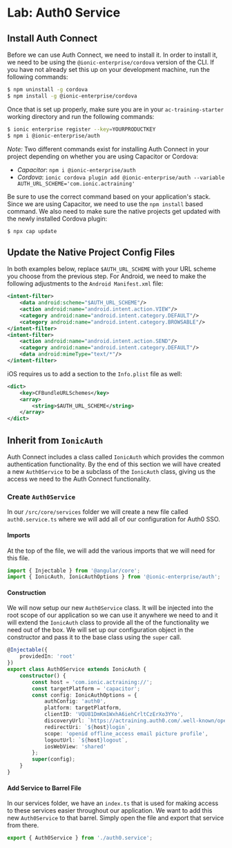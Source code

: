 # Lab: Auth0 Service

## Install Auth Connect

Before we can use Auth Connect, we need to install it. In order to install it, we need to be using the `@ionic-enterprise/cordova` version of the CLI. If you have not already set this up on your development machine, run the following commands:

```Bash
$ npm uninstall -g cordova
$ npm install -g @ionic-enterprise/cordova
```

Once that is set up properly, make sure you are in your `ac-training-starter` working directory and run the following commands:

```Bash
$ ionic enterprise register --key=YOURPRODUCTKEY
$ npm i @ionic-enterprise/auth
```

*Note:* Two different commands exist for installing Auth Connect in your project depending on whether you are using Capacitor or Cordova:

- _Capacitor_: `npm i @ionic-enterprise/auth`
- _Cordova_: `ionic cordova plugin add @ionic-enterprise/auth --variable AUTH_URL_SCHEME='com.ionic.actraining'`

Be sure to use the correct command based on your application's stack. Since we are using Capacitor, we need to use the `npm install` based command. We also need to make sure the native projects get updated with the newly installed Cordova plugin:

```
$ npx cap update
```

## Update the Native Project Config Files

In both examples below, replace `$AUTH_URL_SCHEME` with your URL scheme you choose from the previous step. For Android, we need to make the following adjustments to the `Android Manifest.xml` file:

```xml
<intent-filter>
    <data android:scheme="$AUTH_URL_SCHEME"/>
    <action android:name="android.intent.action.VIEW"/>
    <category android:name="android.intent.category.DEFAULT"/>
    <category android:name="android.intent.category.BROWSABLE"/>
</intent-filter>
<intent-filter>
    <action android:name="android.intent.action.SEND"/>
    <category android:name="android.intent.category.DEFAULT"/>
    <data android:mimeType="text/*"/>
</intent-filter>
```

iOS requires us to add a section to the `Info.plist` file as well:

```xml
<dict>
    <key>CFBundleURLSchemes</key>
    <array>
        <string>$AUTH_URL_SCHEME</string>
    </array>
</dict>
```

## Inherit from `IonicAuth`

Auth Connect includes a class called `IonicAuth` which provides the common authentication functionality. By the end of this section we will have created a new `Auth0Service` to be a subclass of the `IonicAuth` class, giving us the access we need to the Auth Connect functionality.

### Create `Auth0Service`

In our `/src/core/services` folder we will create a new file called `auth0.service.ts` where we will add all of our configuration for Auth0 SSO.

#### Imports

At the top of the file, we will add the various imports that we will need for this file.

```Typescript
import { Injectable } from '@angular/core';
import { IonicAuth, IonicAuthOptions } from '@ionic-enterprise/auth';
```

#### Construction

We will now setup our new `Auth0Service` class. It will be injected into the root scope of our application so we can use it anywhere we need to and it will extend the `IonicAuth` class to provide all the of the functionality we need out of the box. We will set up our configuration object in the constructor and pass it to the base class using the `super` call.

```Typescript
@Injectable({
    providedIn: 'root'
})
export class Auth0Service extends IonicAuth {
    constructor() {
        const host = 'com.ionic.actraining://';
        const targetPlatform = 'capacitor';
        const config: IonicAuthOptions = {
            authConfig: 'auth0',
            platform: targetPlatform,
            clientID: 'VQU81DmKm1WxhA6iehCrltCzErXo3YYo',
            discoveryUrl: `https://actraining.auth0.com/.well-known/openid-configuration`,
            redirectUri: `${host}login`,
            scope: 'openid offline_access email picture profile',
            logoutUrl: `${host}logout`,
            iosWebView: 'shared'
        };
        super(config);
    }
}
```

#### Add Service to Barrel File

In our services folder, we have an `index.ts` that is used for making access to these services easier throughout our application. We want to add this new `Auth0Service` to that barrel. Simply open the file and export that service from there.

```Typescript
export { Auth0Service } from './auth0.service';
```